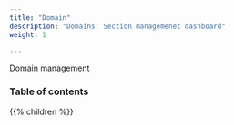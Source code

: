 ```yaml
---
title: "Domain"
description: "Domains: Section managemenet dashboard"
weight: 1

---
```


Domain management

### Table of contents

{{% children %}}
